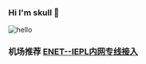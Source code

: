 ### Hi I'm skull 👋
![hello](https://views.whatilearened.today/views/github/DHDAXCW/deplives.svg)

### 机场推荐 [ENET--IEPL内网专线接入](https://www.easyenable.com/#/register?code=Ut7iWMrk)
